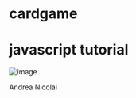 # cardgame
# javascript tutorial
![image](https://user-images.githubusercontent.com/124572519/235655045-3ea60b37-df60-40b5-9b94-87798ae7b2ba.png)

Andrea Nicolai

